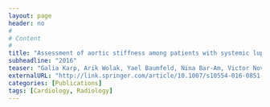 ```yaml
---
layout: page
header: no
#
# Content
#
title: "Assessment of aortic stiffness among patients with systemic lupus erythematosus and rheumatoid arthritis by magnetic resonance imaging."
subheadline: "2016"
teaser: "Galia Karp, Arik Wolak, Yael Baumfeld, Nina Bar-Am, Victor Novack, Talya Wolak, Lior Fuchs, Aryeh Shalev, Ilan Shelef, Mahmoud Abu-Shakra"
externalURL: "http://link.springer.com/article/10.1007/s10554-016-0851-y"
categories: [Publications]
tags: [Cardiology, Radiology]
---
```

